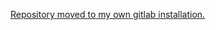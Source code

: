 [Repository moved to my own gitlab installation.](https://git.kanedo.net/kanedo/gitlab-uberspace/?pk_campaign=github&pk_kwd=gitlab-uberspace-readme) 
